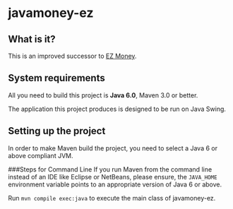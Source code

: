 javamoney-ez
========================

What is it?
-----------

This is an improved successor to [EZ Money](http://www.downloadcollection.com/ez_money.htm "EZ Money"). 

System requirements
-------------------

All you need to build this project is **Java 6.0**, Maven 3.0 or better.

The application this project produces is designed to be run on Java Swing.

Setting up the project
-------------------

In order to make Maven build the project, you need to select a Java 6 or above compliant JVM.

###Steps for Command Line
If you run Maven from the command line instead of an IDE like Eclipse or NetBeans, please ensure, the `JAVA_HOME` environment variable points to an appropriate version of Java 6 or above.

Run `mvn compile exec:java` to execute the main class of javamoney-ez.